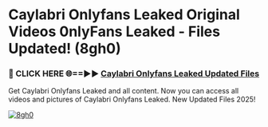 # Caylabri Onlyfans Leaked Original Videos 0nlyFans Leaked - Files Updated! (8gh0)

<h3>🔴 CLICK HERE 🌐==►► <a href="https://tinyurl.com/4seja8ks" rel="nofollow">Caylabri Onlyfans Leaked Updated Files</a></h3>

Get Caylabri Onlyfans Leaked and all content. Now you can access all videos and pictures of Caylabri Onlyfans Leaked. New Updated Files 2025!

[![8gh0](https://i.imgur.com/EWjZXRe.gif)](https://tinyurl.com/4seja8ks)
